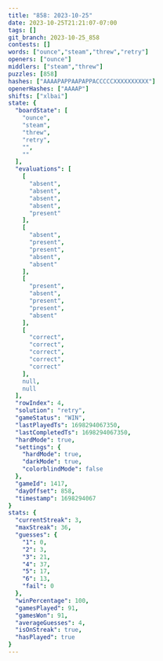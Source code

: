 ```yaml
---
title: "858: 2023-10-25"
date: 2023-10-25T21:21:07-07:00
tags: []
git_branch: 2023-10-25_858
contests: []
words: ["ounce","steam","threw","retry"]
openers: ["ounce"]
middlers: ["steam","threw"]
puzzles: [858]
hashes: ["AAAAPAPPAAPAPPACCCCCXXXXXXXXXX"]
openerHashes: ["AAAAP"]
shifts: ["xlbai"]
state: {
  "boardState": [
    "ounce",
    "steam",
    "threw",
    "retry",
    "",
    ""
  ],
  "evaluations": [
    [
      "absent",
      "absent",
      "absent",
      "absent",
      "present"
    ],
    [
      "absent",
      "present",
      "present",
      "absent",
      "absent"
    ],
    [
      "present",
      "absent",
      "present",
      "present",
      "absent"
    ],
    [
      "correct",
      "correct",
      "correct",
      "correct",
      "correct"
    ],
    null,
    null
  ],
  "rowIndex": 4,
  "solution": "retry",
  "gameStatus": "WIN",
  "lastPlayedTs": 1698294067350,
  "lastCompletedTs": 1698294067350,
  "hardMode": true,
  "settings": {
    "hardMode": true,
    "darkMode": true,
    "colorblindMode": false
  },
  "gameId": 1417,
  "dayOffset": 858,
  "timestamp": 1698294067
}
stats: {
  "currentStreak": 3,
  "maxStreak": 36,
  "guesses": {
    "1": 0,
    "2": 3,
    "3": 21,
    "4": 37,
    "5": 17,
    "6": 13,
    "fail": 0
  },
  "winPercentage": 100,
  "gamesPlayed": 91,
  "gamesWon": 91,
  "averageGuesses": 4,
  "isOnStreak": true,
  "hasPlayed": true
}
---
```

<!-- more -->
